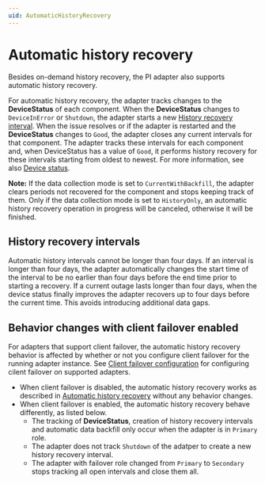 ```yaml
---
uid: AutomaticHistoryRecovery
---
```


# Automatic history recovery

Besides on-demand history recovery, the PI adapter also supports automatic history recovery.

For automatic history recovery, the adapter tracks changes to the **DeviceStatus** of each component. When the **DeviceStatus** changes to `DeviceInError` or `Shutdown`, the adapter starts a new [History recovery interval](#history-recovery-intervals). When the issue resolves or if the adapter is restarted and the **DeviceStatus** changes to `Good`, the adapter closes any current intervals for that component. The adapter tracks these intervals for each component and, when DeviceStatus has a value of `Good`, it performs history recovery for these intervals starting from oldest to newest. For more information, see also [Device status](xref:DeviceStatus).

**Note:** If the data collection mode is set to `CurrentWithBackfill`, the adapter clears periods not recovered for the component and stops keeping track of them. Only if the data collection mode is set to `HistoryOnly`, an automatic history recovery operation in progress will be canceled, otherwise it will be finished.

## History recovery intervals

Automatic history intervals cannot be longer than four days. If an interval is longer than four days, the adapter automatically changes the start time of the interval to be no earlier than four days before the end time prior to starting a recovery. If a current outage lasts longer than four days, when the device status finally improves the adapter recovers up to four days before the current time. This avoids introducing additional data gaps.

## Behavior changes with client failover enabled

For adapters that support client failover, the automatic history recovery behavior is affected by whether or not you configure client failover for the running adapter instance. See [Client failover configuration](../client-failover.md) for configuring cilent failover on supported adapters. 
- When client failover is disabled, the automatic history recovery works as described in [Automatic history recovery](#automatic-history-recovery) without any behavior changes.
- When client failover is enabled, the automatic history recovery behave differently, as listed below.
  - The tracking of **DeviceStatus**, creation of history recovery intervals and automatic data backfill only occur when the adapter is in `Primary` role. 
  - The adapter does not track `Shutdown` of the adatper to create a new history recovery interval.
  - The adapter with failover role changed from `Primary` to `Secondary` stops tracking all open intervals and close them all.

